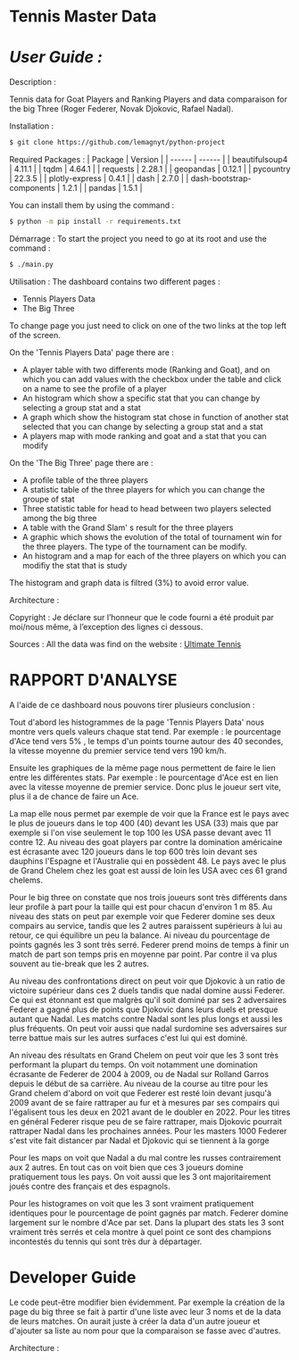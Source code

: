 # Tennis Master Data
# _User Guide :_ 
Description :

Tennis data for Goat Players and Ranking Players and data comparaison for the big Three (Roger Federer, Novak Djokovic, Rafael Nadal).

Installation :
```sh
$ git clone https://github.com/lemagnyt/python-project
```

Required Packages :
| Package | Version |
| ------ | ------ |
| beautifulsoup4 | 4.11.1 |
| tqdm | 4.64.1 |
| requests | 2.28.1 |
| geopandas | 0.12.1 |
| pycountry | 22.3.5 |
| plotly-express | 0.4.1 |
| dash | 2.7.0 |
| dash-bootstrap-components | 1.2.1 |
| pandas | 1.5.1 |

You can install them by using the command :
```sh
$ python -m pip install -r requirements.txt
```

Démarrage :
To start the project you need to go at its root and use the command :
```sh
$ ./main.py
```

Utilisation :
The dashboard contains two different pages :
- Tennis Players Data
- The Big Three

To change page you just need to click on one of the two links at the top left of the screen.

On the 'Tennis Players Data' page there are :
- A player table with two differents mode (Ranking and Goat), and on which you can add values with the checkbox under the table and click on a name to see the profile of a player
- An histogram which show a specific stat that you can change by selecting a group stat and a stat
-   A graph which show the histogram stat chose  in function of another stat selected that you can change by selecting a group stat and a stat
-   A players map with mode ranking and goat and a stat that you can modify

On the 'The Big Three' page there are :
- A profile table of the three players
- A statistic table of the three players for which you can change the groupe of stat
- Three statistic table for head to head between two players selected among the big three
- A table with the Grand Slam' s result for the three players
- A graphic which shows the evolution of the total of tournament win for the three players. The type of the tournament can be modify.
- An histogram and a map for each of the three players on which you can modifiy the stat that is study

The histogram and graph data is filtred (3%) to avoid error value.

Architecture :


Copyright :
Je déclare sur l’honneur que le code fourni a été produit par moi/nous même, à l’exception des lignes ci dessous.

Sources :
All the data was find on the website : 
[Ultimate Tennis](ultimatetennisstatistics.com/)

# RAPPORT D'ANALYSE
A l'aide de ce dashboard nous pouvons tirer plusieurs conclusion :

Tout d'abord les histogrammes de la page 'Tennis Players Data' nous montre vers quels valeurs chaque stat tend.
Par exemple : le pourcentage d'Ace tend vers 5% , le temps d'un points tourne autour des 40 secondes, la vitesse moyenne du premier service tend vers 190 km/h.

Ensuite les graphiques de la même page nous permettent de faire le lien entre les différentes stats.
Par exemple : le pourcentage d'Ace est en lien avec la vitesse moyenne de premier service. Donc plus le joueur sert vite, plus il a de chance de faire un Ace.

La map elle nous permet par exemple de voir que la France est le pays avec le plus de joueurs dans le top 400 (40) devant les USA (33) mais que par exemple si l'on vise seulement le top 100 les USA passe devant avec 11 contre 12. Au niveau des goat players par contre la domination américaine est écrasante avec 120 joueurs dans le top 600 très loin devant ses dauphins l'Espagne et l'Australie qui en possèdent 48. Le pays avec le plus de Grand Chelem chez les goat est aussi de loin les USA avec ces 61 grand chelems.

Pour le big three on constate que nos trois joueurs sont très différents dans leur profile à part pour la taille qui est pour chacun d'environ 1 m 85. 
Au niveau des stats on peut par exemple voir que Federer domine ses deux compairs au service, tandis que les 2 autres paraissent supérieurs à lui au retour, ce qui équilibre un peu la balance. Ai niveau du pourcentage de points gagnés les 3 sont très serré. Federer prend moins de temps à finir un match de part son temps pris en moyenne par point. Par contre il va plus souvent au tie-break que les 2 autres.

Au niveau des confrontations direct on peut voir que Djokovic à un ratio de victoire supérieur dans ces 2 duels tandis que nadal domine aussi Federer. Ce qui est étonnant est que malgrès qu'il soit dominé par ses 2 adversaires Federer a gagné plus de points que Djokovic dans leurs duels et presque autant que Nadal. Les matchs contre Nadal sont les plus longs et aussi les plus fréquents. On peut voir aussi que nadal surdomine ses adversaires sur terre battue mais sur les autres surfaces c'est lui qui est dominé.

An niveau des résultats en Grand Chelem on peut voir que les 3 sont très performant la plupart du temps. On voit notamment une domination écrasante de Federer de 2004 à 2009, ou de Nadal sur Rolland Garros depuis le début de sa carrière. Au niveau de la course au titre pour les Grand chelem d'abord on voit que Federer est resté loin devant jusqu'à 2009 avant de se faire rattraper au fur et à mesures par ses compairs qui l'égalisent tous les deux en 2021 avant de le doubler en 2022. Pour les titres en général Federer risque peu de se faire rattraper, mais Djokovic pourrait rattraper Nadal dans les prochaines années. Pour les masters 1000 Federer s'est vite fait distancer par Nadal et Djokovic qui se tiennent à la gorge

Pour les maps on voit que Nadal a du mal contre les russes contrairement aux 2 autres. En tout cas on voit bien que ces 3 joueurs domine pratiquement tous les pays. On voit aussi que les 3 ont majoritairement joués contre des français et des espagnols.

Pour les histogrames on voit que les 3 sont vraiment pratiquement identiques pour le pourcentage de point gagnés par match. Federer domine largement sur le nombre d'Ace par set. Dans la plupart des stats les 3 sont vraiment très serrés et cela montre à quel point ce sont des champions incontestés du tennis qui sont très dur à départager.

# Developer Guide
Le code peut-être modifier bien évidemment. Par exemple la création de la page du big three se fait à partir d'une liste avec leur 3 noms et de la data de leurs matches. On aurait juste à créer la data d'un autre joueur et d'ajouter sa liste au nom pour que la comparaison se fasse avec d'autres.

Architecture :






